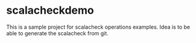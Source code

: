 # scalacheckdemo
This is a sample project for scalacheck operations examples. Idea is to be able to generate the scalacheck from git. 
